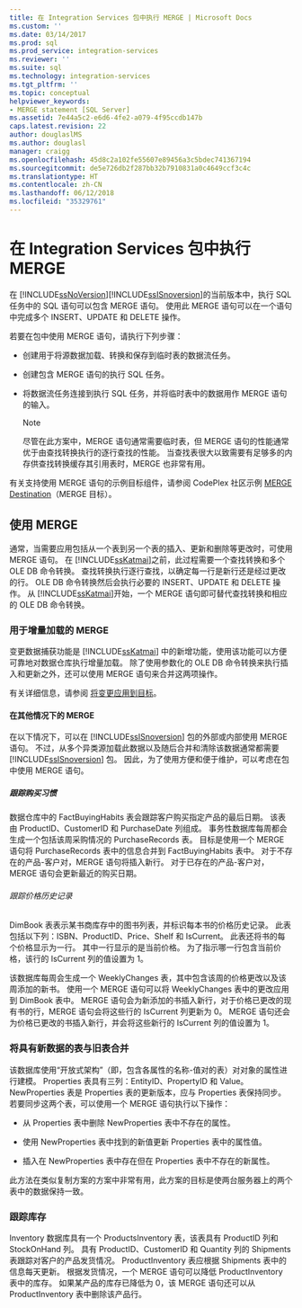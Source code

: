 ```yaml
---
title: 在 Integration Services 包中执行 MERGE | Microsoft Docs
ms.custom: ''
ms.date: 03/14/2017
ms.prod: sql
ms.prod_service: integration-services
ms.reviewer: ''
ms.suite: sql
ms.technology: integration-services
ms.tgt_pltfrm: ''
ms.topic: conceptual
helpviewer_keywords:
- MERGE statement [SQL Server]
ms.assetid: 7e44a5c2-e6d6-4fe2-a079-4f95ccdb147b
caps.latest.revision: 22
author: douglaslMS
ms.author: douglasl
manager: craigg
ms.openlocfilehash: 45d8c2a102fe55607e89456a3c5bdec741367194
ms.sourcegitcommit: de5e726db2f287bb32b7910831a0c4649ccf3c4c
ms.translationtype: HT
ms.contentlocale: zh-CN
ms.lasthandoff: 06/12/2018
ms.locfileid: "35329761"
---
```

# <a name="merge-in-integration-services-packages"></a>在 Integration Services 包中执行 MERGE
  在 [!INCLUDE[ssNoVersion](../../includes/ssnoversion-md.md)][!INCLUDE[ssISnoversion](../../includes/ssisnoversion-md.md)]的当前版本中，执行 SQL 任务中的 SQL 语句可以包含 MERGE 语句。 使用此 MERGE 语句可以在一个语句中完成多个 INSERT、UPDATE 和 DELETE 操作。  
  
 若要在包中使用 MERGE 语句，请执行下列步骤：  
  
-   创建用于将源数据加载、转换和保存到临时表的数据流任务。  
  
-   创建包含 MERGE 语句的执行 SQL 任务。  
  
-   将数据流任务连接到执行 SQL 任务，并将临时表中的数据用作 MERGE 语句的输入。  
  
    > [!NOTE]  
    >  尽管在此方案中，MERGE 语句通常需要临时表，但 MERGE 语句的性能通常优于由查找转换执行的逐行查找的性能。 当查找表很大以致需要有足够多的内存供查找转换缓存其引用表时，MERGE 也非常有用。  
  
 有关支持使用 MERGE 语句的示例目标组件，请参阅 CodePlex 社区示例 [MERGE Destination](http://go.microsoft.com/fwlink/?LinkId=141215)（MERGE 目标）。  
  
## <a name="using-merge"></a>使用 MERGE  
 通常，当需要应用包括从一个表到另一个表的插入、更新和删除等更改时，可使用 MERGE 语句。 在 [!INCLUDE[ssKatmai](../../includes/sskatmai-md.md)]之前，此过程需要一个查找转换和多个 OLE DB 命令转换。 查找转换执行逐行查找，以确定每一行是新行还是经过更改的行。 OLE DB 命令转换然后会执行必要的 INSERT、UPDATE 和 DELETE 操作。 从 [!INCLUDE[ssKatmai](../../includes/sskatmai-md.md)]开始，一个 MERGE 语句即可替代查找转换和相应的 OLE DB 命令转换。  
  
### <a name="merge-with-incremental-loads"></a>用于增量加载的 MERGE  
 变更数据捕获功能是 [!INCLUDE[ssKatmai](../../includes/sskatmai-md.md)] 中的新增功能，使用该功能可以方便可靠地对数据仓库执行增量加载。 除了使用参数化的 OLE DB 命令转换来执行插入和更新之外，还可以使用 MERGE 语句来合并这两项操作。  
  
 有关详细信息，请参阅 [将变更应用到目标](../../integration-services/change-data-capture/apply-the-changes-to-the-destination.md)。  
  
#### <a name="merge-in-other-scenarios"></a>在其他情况下的 MERGE  
 在以下情况下，可以在 [!INCLUDE[ssISnoversion](../../includes/ssisnoversion-md.md)] 包的外部或内部使用 MERGE 语句。 不过，从多个异类源加载此数据以及随后合并和清除该数据通常都需要 [!INCLUDE[ssISnoversion](../../includes/ssisnoversion-md.md)] 包。 因此，为了使用方便和便于维护，可以考虑在包中使用 MERGE 语句。  
  
##### <a name="track-buying-habits"></a>跟踪购买习惯  
 数据仓库中的 FactBuyingHabits 表会跟踪客户购买指定产品的最后日期。 该表由 ProductID、CustomerID 和 PurchaseDate 列组成。 事务性数据库每周都会生成一个包括该周采购情况的 PurchaseRecords 表。 目标是使用一个 MERGE 语句将 PurchaseRecords 表中的信息合并到 FactBuyingHabits 表中。 对于不存在的产品-客户对，MERGE 语句将插入新行。 对于已存在的产品-客户对，MERGE 语句会更新最近的购买日期。  
  
###### <a name="track-price-history"></a>跟踪价格历史记录  
 DimBook 表表示某书商库存中的图书列表，并标识每本书的价格历史记录。 此表包括以下列：ISBN、ProductID、Price、Shelf 和 IsCurrent。 此表还将书的每个价格显示为一行。 其中一行显示的是当前价格。 为了指示哪一行包含当前价格，该行的 IsCurrent 列的值设置为 1。  
  
 该数据库每周会生成一个 WeeklyChanges 表，其中包含该周的价格更改以及该周添加的新书。 使用一个 MERGE 语句可以将 WeeklyChanges 表中的更改应用到 DimBook 表中。 MERGE 语句会为新添加的书插入新行，对于价格已更改的现有书的行，MERGE 语句会将这些行的 IsCurrent 列更新为 0。 MERGE 语句还会为价格已更改的书插入新行，并会将这些新行的 IsCurrent 列的值设置为 1。  
  
### <a name="merge-a-table-with-new-data-against-the-old-table"></a>将具有新数据的表与旧表合并  
 该数据库使用“开放式架构”（即，包含各属性的名称-值对的表）对对象的属性进行建模。 Properties 表具有三列：EntityID、PropertyID 和 Value。 NewProperties 表是 Properties 表的更新版本，应与 Properties 表保持同步。 若要同步这两个表，可以使用一个 MERGE 语句执行以下操作：  
  
-   从 Properties 表中删除 NewProperties 表中不存在的属性。  
  
-   使用 NewProperties 表中找到的新值更新 Properties 表中的属性值。  
  
-   插入在 NewProperties 表中存在但在 Properties 表中不存在的新属性。  
  
 此方法在类似复制方案的方案中非常有用，此方案的目标是使两台服务器上的两个表中的数据保持一致。  
  
### <a name="track-inventory"></a>跟踪库存  
 Inventory 数据库具有一个 ProductsInventory 表，该表具有 ProductID 列和 StockOnHand 列。 具有 ProductID、CustomerID 和 Quantity 列的 Shipments 表跟踪对客户的产品发货情况。 ProductInventory 表应根据 Shipments 表中的信息每天更新。 根据发货情况，一个 MERGE 语句可以降低 ProductInventory 表中的库存。 如果某产品的库存已降低为 0，该 MERGE 语句还可以从 ProductInventory 表中删除该产品行。  
  
  
